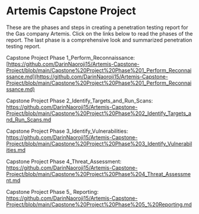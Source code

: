 # Artemis Capstone Project

These are the phases and steps in creating a penetration testing report for the Gas company Artemis. Click on the links below to read the phases of the report. The last phase is a comprehensive look and summarized penetration testing report.

Capstone Project Phase 1_Perform_Reconnaissance: [https://github.com/DarinNaoroji15/Artemis-Capstone-Project/blob/main/Capstone%20Project%20Phase%201_Perform_Reconnaissance.md](https://github.com/DarinNaoroji15/Artemis-Capstone-Project/blob/main/Capstone%20Project%20Phase%201_Perform_Reconnaissance.md)

Capstone Project Phase 2_Identify_Targets_and_Run_Scans: https://github.com/DarinNaoroji15/Artemis-Capstone-Project/blob/main/Capstone%20Project%20Phase%202_Identify_Targets_and_Run_Scans.md

Capstone Project Phase 3_Identify_Vulnerabilities: https://github.com/DarinNaoroji15/Artemis-Capstone-Project/blob/main/Capstone%20Project%20Phase%203_Identify_Vulnerabilities.md

Capstone Project Phase 4_Threat_Assessment: https://github.com/DarinNaoroji15/Artemis-Capstone-Project/blob/main/Capstone%20Project%20Phase%204_Threat_Assessment.md

Capstone Project Phase 5_ Reporting: https://github.com/DarinNaoroji15/Artemis-Capstone-Project/blob/main/Capstone%20Project%20Phase%205_%20Reporting.md
